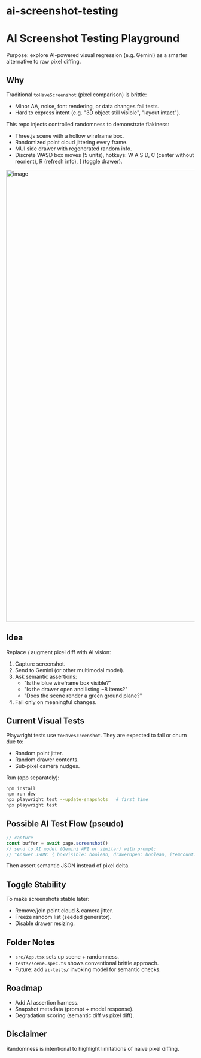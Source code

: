 # ai-screenshot-testing
# AI Screenshot Testing Playground

Purpose: explore AI-powered visual regression (e.g. Gemini) as a smarter alternative to raw pixel diffing.

## Why
Traditional `toHaveScreenshot` (pixel comparison) is brittle:
- Minor AA, noise, font rendering, or data changes fail tests.
- Hard to express intent (e.g. "3D object still visible", "layout intact").

This repo injects controlled randomness to demonstrate flakiness:
- Three.js scene with a hollow wireframe box.
- Randomized point cloud jittering every frame.
- MUI side drawer with regenerated random info.
- Discrete WASD box moves (5 units), hotkeys: W A S D, C (center without reorient), R (refresh info), ] (toggle drawer).

<img width="1437" height="1208" alt="image" src="https://github.com/user-attachments/assets/04787b0b-3f60-4cb0-8254-08e89879e9ea" />

## Idea
Replace / augment pixel diff with AI vision:
1. Capture screenshot.
2. Send to Gemini (or other multimodal model).
3. Ask semantic assertions:
   - "Is the blue wireframe box visible?"
   - "Is the drawer open and listing ~8 items?"
   - "Does the scene render a green ground plane?"
4. Fail only on meaningful changes.

## Current Visual Tests
Playwright tests use `toHaveScreenshot`. They are expected to fail or churn due to:
- Random point jitter.
- Random drawer contents.
- Sub‑pixel camera nudges.

Run (app separately):
```bash
npm install
npm run dev
npx playwright test --update-snapshots   # first time
npx playwright test
```

## Possible AI Test Flow (pseudo)
```ts
// capture
const buffer = await page.screenshot()
// send to AI model (Gemini API or similar) with prompt:
// "Answer JSON: { boxVisible: boolean, drawerOpen: boolean, itemCount: number }"
```
Then assert semantic JSON instead of pixel delta.

## Toggle Stability
To make screenshots stable later:
- Remove/join point cloud & camera jitter.
- Freeze random list (seeded generator).
- Disable drawer resizing.

## Folder Notes
- `src/App.tsx` sets up scene + randomness.
- `tests/scene.spec.ts` shows conventional brittle approach.
- Future: add `ai-tests/` invoking model for semantic checks.

## Roadmap
- Add AI assertion harness.
- Snapshot metadata (prompt + model response).
- Degradation scoring (semantic diff vs pixel diff).

## Disclaimer
Randomness is intentional to highlight limitations of naive pixel diffing.
